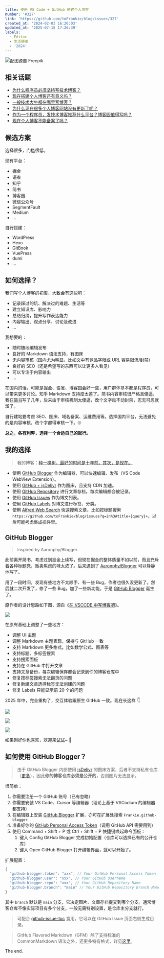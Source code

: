 ```yaml
---
title: 使用 VS Code + GitHub 搭建个人博客
number: '#327'
link: 'https://github.com/toFrankie/blog/issues/327'
created_at: '2024-02-03 16:26:03'
updated_at: '2025-07-18 17:26:39'
labels:
  - Editor
  - 生活随笔
  - '2024'
---
```


![配图源自 Freepik](https://cdn.jsdelivr.net/gh/toFrankie/blog@main/images/2024/2/1706956091868.jpg)

## 相关话题

- [为什么程序员必须坚持写技术博客？](https://www.zhihu.com/question/624259381)
- [现在搭建个人博客还有意义吗？](https://www.zhihu.com/question/359954102)
- [一般技术大牛都在哪里写博客？](https://www.zhihu.com/question/22795144)
- [为什么现在很多个人博客网站没有更新了呢？](https://www.zhihu.com/question/656111884)
- [作为一个程序员，发技术博客推荐什么平台？博客园值得写吗？](https://www.zhihu.com/question/652884046)
- [现在个人博客不能备案了吗？](https://www.zhihu.com/question/266571296)

## 候选方案

选择很多，门槛很低。

现有平台：

- 掘金
- 语雀
- 知乎
- 简书
- 博客园
- 微信公众号
- SegmentFault
- Medium
- ...

自行搭建：

- WordPress
- Hexo
- GitBook
- VuePress
- dumi
- ...

## 如何选择？

我们写个人博客的初衷，大致会有这些吧：

- 记录踩过的坑、解决过的难题、生活等
- 建立知识库、影响力
- 总结归纳，提升写作表达能力
- 内容输出、观点分享、讨论及改进
- ...

我想要的：

- 随时随地编辑发布
- 良好的 Markdown 语法支持，有图床
- 无内容审核（国内尤为明显，比如文中有竞品字眼或 URL 容易限流/封禁）
- 良好的 SEO（还是希望写的东西可以让更多人看见）
- 可以专注于内容输出
- ...

在国内的话，可能是掘金、语雀、博客园会好一些，用户群体基本都是程序员，可以带来更多讨论。知乎 Markdown 支持度太差了。简书内容审核很严格且傻逼，我在[简书](https://www.jianshu.com/u/f4dac74bd955)写了几年，后来由于审核机制太傻逼，改个文字动不动封禁，忍无可忍就溜了。

自行建站要考虑 SEO、图床、域名备案、运维费用等。选择国内平台，无法避免的是内容审核，改个字都得审核一下。🙄

**总之，各有利弊，选择一个合适自己的就行。**

## 我的选择

> 我的博客：[种一棵树，最好的时间是十年前。其次，是现在。](https://github.com/toFrankie/blog)

- 使用 [GitHub Blogger](https://marketplace.visualstudio.com/items?itemName=Frankie.github-blogger) 作为编辑器，可以快速编辑、发布（VS Code WebView Extension）。
- 使用 [GitHub + jsDelivr](https://www.jsdelivr.com/?docs=gh) 作为图床，且支持 CDN 加速。
- 使用 [GitHub Repository](https://github.com/toFrankie/blog) 进行文章存档，每次编辑都会被记录。
- 使用 [GitHub Issues](https://github.com/toFrankie/blog/issues) 作为博文列表。
- 使用 [GitHub Labels](https://github.com/toFrankie/blog/labels) 对博文进行标签、分类。
- 使用 [Alfred Web Search](https://www.alfredapp.com/help/features/web-search/) 快速搜索文章，比如按标题搜索 `https://github.com/toFrankie/blog/issues?q=in%3Atitle+{query}+`，以后可能考虑集成插件里。

## GitHub Blogger

> Inspired by Aaronphy/Blogger.

此前离开简书，考虑过到掘金上续写，但现在掘金的整体质量不如以前，而且充斥着各种标题党，贩卖焦虑的味太浓了。后来遇到了 [Aaronphy/Blogger](https://github.com/Aaronphy/Blogger) 可以静静地写了。

用了一段时间，发现有些地方不太顺手、有一些 Bug，作者也很久没更新了。然后就二次开发了，修了一些 Bug，加了一些新功能，于是 [GitHub Blogger](https://github.com/toFrankie/github-blogger) 诞生了。

原作者的设计思路如下图，源自《[在 VSCODE 中写博客吧](https://zhuanlan.zhihu.com/p/358347337)》。

![](https://cdn.jsdelivr.net/gh/toFrankie/blog@main/images/2024/2/1706953309265.png)

在原有基础上调整了一些地方：

- 调整 UI 主题
- 调整 Markdown 主题表现，保持与 GitHub 一致
- 支持 Markdown 更多格式，比如数学公式、图表等
- 支持标题、多标签搜索
- 支持搜索面板
- 支持在 GitHub 中打开文章
- 支持文章备份，每次编辑保存都会记录到你的博客仓库中
- 修复按标签搜索无法翻页的问题
- 修复新建文章选择标签无法创建的问题
- 修复 Labels 只能显示前 20 个的问题

2025 年中，完全重构了，交互体验跟原生 GitHub 一致。现在长这样 👇

![](https://cdn.jsdelivr.net/gh/toFrankie/blog@main/images/2025/7/1752828389666.png)

![](https://cdn.jsdelivr.net/gh/toFrankie/blog@main/images/2025/7/1752828391479.png)

![](https://cdn.jsdelivr.net/gh/toFrankie/blog@main/images/2025/7/1752828393398.png)

如果刚好你也喜欢，欢迎来[试试](https://github.com/toFrankie/github-blogger)~ 👋

## 如何使用 GitHub Blogger？

> 由于 GitHub Blogger 内部使用 [jsDelivr](https://www.jsdelivr.com/?docs=gh) 的图床方案，后者不支持私有仓库（[更多](https://github.com/jsdelivr/jsdelivr/issues/18243#issuecomment-857512289)），因此**你的博客仓库必须是公开的**，否则图片无法显示。

很简单：

1. 你需要注册一个 GitHub 账号（已有忽略）
2. 你需要安装 VS Code、Cursor 等编辑器（理论上基于 VSCodium 的编辑器都支持）
3. 在编辑器上安装 [GitHub Blogger](https://marketplace.visualstudio.com/items?itemName=Frankie.github-blogger) 扩展，亦可在扩展处搜索 `Frankie.github-blogger`
4. 准备好你的 [GitHub Personal Access Token](https://docs.github.com/zh/authentication/keeping-your-account-and-data-secure/managing-your-personal-access-tokens)（调用 GitHub API 需要用到）
5. 使用 Command + Shift + P 或 Ctrl + Shift + P 快捷键唤起命令面板：
    1. 键入 Config GitHub Blogger 完成初始配置（仓库可以选择已有的公开仓库）
    2. 键入 Open GitHub Blogger 打开编辑界面，就可以开始了。

扩展配置：

```js
{
  "github-blogger.token": "xxx", // Your GitHub Personal Access Token
  "github-blogger.user": "xxx", // Your GitHub Username
  "github-blogger.repo": "xxx", // Your GitHub Repository Name
  "github-blogger.branch": "main" // Your GitHub Repository Branch Name
}
```

其中 `branch` 默认是 `main` 分支，它决定图片、文章存档提交到哪个分支。通常博客仓库不像实际项目有多个分支，一般无需特别设置，是仓库主分支就行。

> 可配合 [github-issue-toc](https://github.com/toFrankie/github-issue-toc) 食用，它可以在 GitHub Issue 页面右侧生成目录。

> GitHub Flavored Markdown（GFM）除了支持标准的 CommonMarkdown 语法之外，还更多特有格式，详见[这里](https://docs.github.com/zh/get-started/writing-on-github/getting-started-with-writing-and-formatting-on-github/about-writing-and-formatting-on-github)。

The end.
